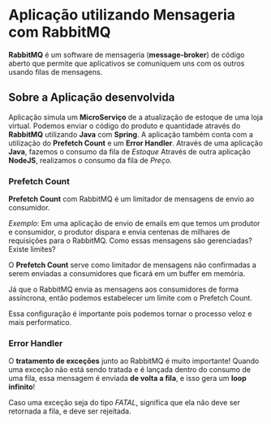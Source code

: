 # Aplicação utilizando **Mensageria** com **RabbitMQ**

**RabbitMQ** é um software de mensageria (**message-broker**) de código aberto que permite que aplicativos se comuniquem uns com os outros usando filas de mensagens.

## Sobre a Aplicação desenvolvida

Aplicação simula um **MicroServiço** de a atualização de estoque de uma loja virtual. Podemos enviar o código do produto e quantidade através do **RabbitMQ** utilizando **Java** com **Spring**. A aplicação também conta com a utilização do **Prefetch Count** e um **Error Handler**.
Através de uma aplicação **Java**, fazemos o consumo da fila de _Estoque_
Através de outra aplicação **NodeJS**, realizamos o consumo da fila de _Preço_.

### Prefetch Count

**Prefetch Count** com RabbitMQ é um limitador de mensagens de envio ao consumidor.

_Exemplo_: Em uma aplicação de envio de emails em que temos um produtor e consumidor, o produtor dispara e envia centenas de milhares de requisições para o RabbitMQ.
Como essas mensagens são gerenciadas? Existe limites?

O **Prefetch Count** serve como limitador de mensagens não confirmadas a serem enviadas a consumidores que ficará em um buffer em memória.

Já que o RabbitMQ envia as mensagens aos consumidores de forma assíncrona, então podemos estabelecer um limite com o Prefetch Count.

Essa configuração é importante pois podemos tornar o processo veloz e mais performatico.

### Error Handler

O **tratamento de exceções** junto ao RabbitMQ é muito importante! Quando uma exceção não está sendo tratada e é lançada dentro do consumo de uma fila, essa mensagem é enviada **de volta a fila**, e isso gera um **loop infinito**!

Caso uma exceção seja do tipo _FATAL_, significa que ela não deve ser retornada a fila, e deve ser rejeitada.
